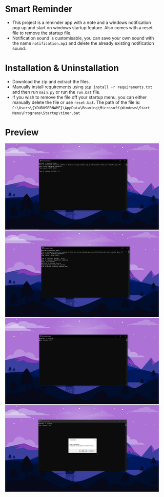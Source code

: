 # Smart Reminder
- This project is a reminder app with a note and a windows notification pop up and start on windows startup feature. Also comes with a reset file to remove the startup file.
- Notification sound is customisable, you can save your own sound with the name `notification.mp3` and delete the already existing notification sound.

# Installation & Uninstallation
- Download the zip and extract the files.
- Manually install requirements using `pip install -r requirements.txt` and then run `main.py` or run the `run.bat` file.
- If you wish to remove the file off your startup menu, you can either manually delete the file or use `reset.bat`. The path of the file is: `C:\Users\{YOURUSERNAME}\AppData\Roaming\Microsoft\Windows\Start Menu\Programs\Startup\timer.bat`

# Preview
![image](img/image.png)
![Alt text](img/image2.png)
![Alt text](img/image-1.png)
![Alt text](img/image3.png)